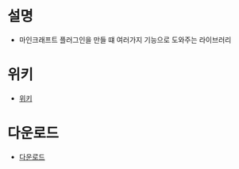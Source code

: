 # 설명
- 마인크래프트 플러그인을 만들 떄 여러가지 기능으로 도와주는 라이브러리

# 위키
- [위키](wiki/Home.md)

# 다운로드
- [다운로드](https://github.com/worldbiomusic/wbmMC/releases)
